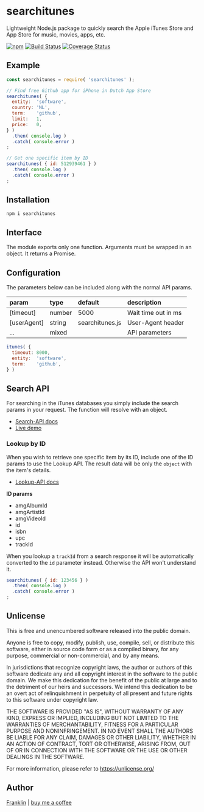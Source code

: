 # searchitunes

Lightweight Node.js package to quickly search the Apple iTunes Store and App Store for music, movies, apps, etc.

[![npm](https://img.shields.io/npm/v/searchitunes.svg?maxAge=3600)](https://github.com/fvdm/nodejs-searchitunes/blob/master/CHANGELOG.md)
[![Build Status](https://github.com/fvdm/nodejs-searchitunes/actions/workflows/node.js.yml/badge.svg?branch=master)](https://github.com/fvdm/nodejs-searchitunes/actions/workflows/node.js.yml)
[![Coverage Status](https://coveralls.io/repos/github/fvdm/nodejs-searchitunes/badge.svg?branch=master)](https://coveralls.io/github/fvdm/nodejs-searchitunes?branch=master)


## Example

```js
const searchitunes = require( 'searchitunes' );

// Find free Github app for iPhone in Dutch App Store
searchitunes( {
  entity:  'software',
  country: 'NL',
  term:    'github',
  limit:   1,
  price:   0,
} )
  .then( console.log )
  .catch( console.error )
;

// Get one specific item by ID
searchitunes( { id: 512939461 } )
  .then( console.log )
  .catch( console.error )
;
```


## Installation

`npm i searchitunes`


## Interface

The module exports only one function.
Arguments must be wrapped in an object.
It returns a Promise.


## Configuration

The parameters below can be included along with the
normal API params.

param       | type   | default         | description
:-----------|:-------|:----------------|:-----------
[timeout]   | number | 5000            | Wait time out in ms
[userAgent] | string | searchitunes.js | User-Agent header
...         | mixed  |                 | API parameters

```js
itunes( {
  timeout: 8000,
  entity:  'software',
  term:    'github',
} )
```


## Search API

For searching in the iTunes databases you simply include
the search params in your request. The function will
resolve with an object.

- [Search-API docs](https://affiliate.itunes.apple.com/resources/documentation/itunes-store-web-service-search-api/#overview)
- [Live demo](https://npm.runkit.com/searchitunes)


### Lookup by ID

When you wish to retrieve one specific item by its ID, include one of the ID
params to use the Lookup API. The result data will be only the `object` with
the item's details.

- [Lookup-API docs](https://affiliate.itunes.apple.com/resources/documentation/itunes-store-web-service-search-api/#lookup)


**ID params**

- amgAlbumId
- amgArtistId
- amgVideoId
- id
- isbn
- upc
- trackId

When you lookup a `trackId` from a search response it will be automatically
converted to the `id` parameter instead. Otherwise the API won't understand it.


```js
searchitunes( { id: 123456 } )
  .then( console.log )
  .catch( console.error )
;
```


## Unlicense

This is free and unencumbered software released into the public domain.

Anyone is free to copy, modify, publish, use, compile, sell, or
distribute this software, either in source code form or as a compiled
binary, for any purpose, commercial or non-commercial, and by any
means.

In jurisdictions that recognize copyright laws, the author or authors
of this software dedicate any and all copyright interest in the
software to the public domain. We make this dedication for the benefit
of the public at large and to the detriment of our heirs and
successors. We intend this dedication to be an overt act of
relinquishment in perpetuity of all present and future rights to this
software under copyright law.

THE SOFTWARE IS PROVIDED "AS IS", WITHOUT WARRANTY OF ANY KIND,
EXPRESS OR IMPLIED, INCLUDING BUT NOT LIMITED TO THE WARRANTIES OF
MERCHANTABILITY, FITNESS FOR A PARTICULAR PURPOSE AND NONINFRINGEMENT.
IN NO EVENT SHALL THE AUTHORS BE LIABLE FOR ANY CLAIM, DAMAGES OR
OTHER LIABILITY, WHETHER IN AN ACTION OF CONTRACT, TORT OR OTHERWISE,
ARISING FROM, OUT OF OR IN CONNECTION WITH THE SOFTWARE OR THE USE OR
OTHER DEALINGS IN THE SOFTWARE.

For more information, please refer to <https://unlicense.org/>


## Author

[Franklin](https://fvdm.com)
| [buy me a coffee](https://fvdm.com/donating)

